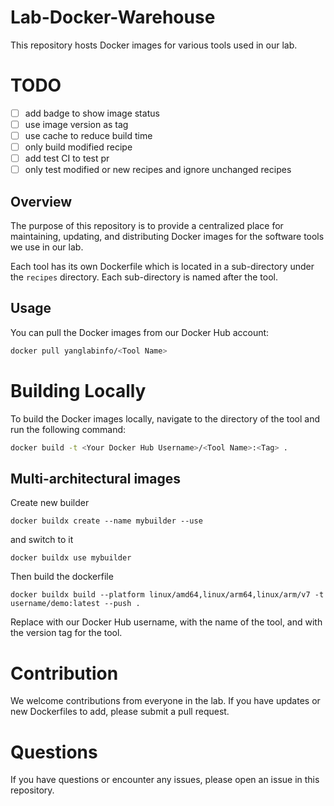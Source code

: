 # Lab-Docker-Warehouse

This repository hosts Docker images for various tools used in our lab.

<!-- begin badge -->

<!-- end badge -->

# TODO

- [ ] add badge to show image status
- [ ] use image version as tag
- [ ] use cache to reduce build time
- [ ] only build modified recipe
- [ ] add test CI to test pr
- [ ] only test modified or new recipes and ignore unchanged recipes

## Overview

The purpose of this repository is to provide a centralized place for maintaining, updating, and distributing Docker images for the software tools we use in our lab.

Each tool has its own Dockerfile which is located in a sub-directory under the `recipes` directory.
Each sub-directory is named after the tool.

## Usage

You can pull the Docker images from our Docker Hub account:

```bash
docker pull yanglabinfo/<Tool Name>
```

# Building Locally

To build the Docker images locally, navigate to the directory of the tool and run the following command:

```bash
docker build -t <Your Docker Hub Username>/<Tool Name>:<Tag> .
```

## Multi-architectural images

Create new builder

```
docker buildx create --name mybuilder --use
```

and switch to it

```
docker buildx use mybuilder
```

Then build the dockerfile

```
docker buildx build --platform linux/amd64,linux/arm64,linux/arm/v7 -t username/demo:latest --push .
```

Replace <Your Docker Hub Username> with our Docker Hub username, <Tool Name> with the name of the tool, and <Tag> with the version tag for the tool.

# Contribution

We welcome contributions from everyone in the lab.
If you have updates or new Dockerfiles to add, please submit a pull request.

# Questions

If you have questions or encounter any issues, please open an issue in this repository.
